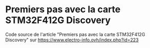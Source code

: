 # Premiers pas avec la carte STM32F412G Discovery

Code source de l'article "Premiers pas avec la carte STM32F412G Discovery" sur https://www.electro-info.ovh/index.php?id=223